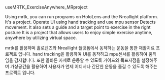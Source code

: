 useMRTK_ExerciseAnywhere_MRproject

Using mrtk, you can run programs on HoloLens and the Nreallight platform. 
It's a project. Operate UI using hand tracking and use mpu sensor
Detects movement. It also sets a guide and a target point to exercise in the right posture
It is a project that allows users to enjoy simple exercise anytime, anywhere by utilizing virtual space.

mrtk를 활용하며 홀로렌즈와 Nreallight 플랫폼에서 동작하는 운동을 통한 재활치료 
프로젝트 입니다. hand tracking을 활용하여 UI를 동작하고 mpu센서를 활용하여 
움직임을 감지합니다.  또한 올바른 자세로 운동할 수 있도록 가이드와 목표지점을 설정해주며
가상공간을 활용하여 사용자가 언제 어디서나 간단한 운동을 즐길 수 있도록 해주는 프로젝트 입니다. 